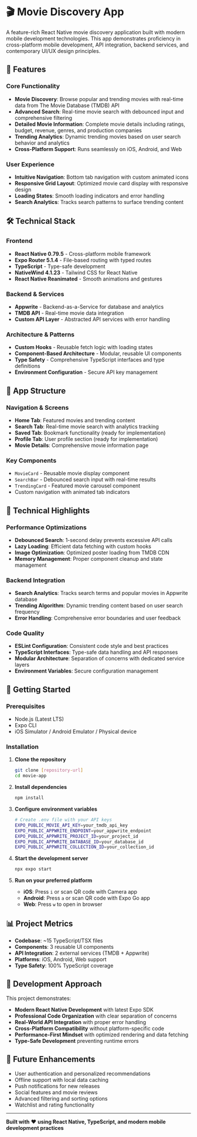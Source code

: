 # 🎬 Movie Discovery App

A feature-rich React Native movie discovery application built with modern mobile development technologies. This app demonstrates proficiency in cross-platform mobile development, API integration, backend services, and contemporary UI/UX design principles.

## 🚀 Features

### Core Functionality
- **Movie Discovery**: Browse popular and trending movies with real-time data from The Movie Database (TMDB) API
- **Advanced Search**: Real-time movie search with debounced input and comprehensive filtering
- **Detailed Movie Information**: Complete movie details including ratings, budget, revenue, genres, and production companies
- **Trending Analytics**: Dynamic trending movies based on user search behavior and analytics
- **Cross-Platform Support**: Runs seamlessly on iOS, Android, and Web

### User Experience
- **Intuitive Navigation**: Bottom tab navigation with custom animated icons
- **Responsive Grid Layout**: Optimized movie card display with responsive design
- **Loading States**: Smooth loading indicators and error handling
- **Search Analytics**: Tracks search patterns to surface trending content

## 🛠️ Technical Stack

### Frontend
- **React Native 0.79.5** - Cross-platform mobile framework
- **Expo Router 5.1.4** - File-based routing with typed routes
- **TypeScript** - Type-safe development
- **NativeWind 4.1.23** - Tailwind CSS for React Native
- **React Native Reanimated** - Smooth animations and gestures

### Backend & Services
- **Appwrite** - Backend-as-a-Service for database and analytics
- **TMDB API** - Real-time movie data integration
- **Custom API Layer** - Abstracted API services with error handling

### Architecture & Patterns
- **Custom Hooks** - Reusable fetch logic with loading states
- **Component-Based Architecture** - Modular, reusable UI components
- **Type Safety** - Comprehensive TypeScript interfaces and type definitions
- **Environment Configuration** - Secure API key management

## 📱 App Structure

### Navigation & Screens
- **Home Tab**: Featured movies and trending content
- **Search Tab**: Real-time movie search with analytics tracking
- **Saved Tab**: Bookmark functionality (ready for implementation)
- **Profile Tab**: User profile section (ready for implementation)
- **Movie Details**: Comprehensive movie information page

### Key Components
- `MovieCard` - Reusable movie display component
- `SearchBar` - Debounced search input with real-time results
- `TrendingCard` - Featured movie carousel component
- Custom navigation with animated tab indicators

## 🔧 Technical Highlights

### Performance Optimizations
- **Debounced Search**: 1-second delay prevents excessive API calls
- **Lazy Loading**: Efficient data fetching with custom hooks
- **Image Optimization**: Optimized poster loading from TMDB CDN
- **Memory Management**: Proper component cleanup and state management

### Backend Integration
- **Search Analytics**: Tracks search terms and popular movies in Appwrite database
- **Trending Algorithm**: Dynamic trending content based on user search frequency
- **Error Handling**: Comprehensive error boundaries and user feedback

### Code Quality
- **ESLint Configuration**: Consistent code style and best practices
- **TypeScript Interfaces**: Type-safe data handling and API responses
- **Modular Architecture**: Separation of concerns with dedicated service layers
- **Environment Variables**: Secure configuration management

## 🚀 Getting Started

### Prerequisites
- Node.js (Latest LTS)
- Expo CLI
- iOS Simulator / Android Emulator / Physical device

### Installation

1. **Clone the repository**
   ```bash
   git clone [repository-url]
   cd movie-app
   ```

2. **Install dependencies**
   ```bash
   npm install
   ```

3. **Configure environment variables**
   ```bash
   # Create .env file with your API keys
   EXPO_PUBLIC_MOVIE_API_KEY=your_tmdb_api_key
   EXPO_PUBLIC_APPWRITE_ENDPOINT=your_appwrite_endpoint
   EXPO_PUBLIC_APPWRITE_PROJECT_ID=your_project_id
   EXPO_PUBLIC_APPWRITE_DATABASE_ID=your_database_id
   EXPO_PUBLIC_APPWRITE_COLLECTION_ID=your_collection_id
   ```

4. **Start the development server**
   ```bash
   npx expo start
   ```

5. **Run on your preferred platform**
   - **iOS**: Press `i` or scan QR code with Camera app
   - **Android**: Press `a` or scan QR code with Expo Go app
   - **Web**: Press `w` to open in browser

## 📊 Project Metrics

- **Codebase**: ~15 TypeScript/TSX files
- **Components**: 3 reusable UI components
- **API Integration**: 2 external services (TMDB + Appwrite)
- **Platforms**: iOS, Android, Web support
- **Type Safety**: 100% TypeScript coverage

## 🎯 Development Approach

This project demonstrates:
- **Modern React Native Development** with latest Expo SDK
- **Professional Code Organization** with clear separation of concerns
- **Real-World API Integration** with proper error handling
- **Cross-Platform Compatibility** without platform-specific code
- **Performance-First Mindset** with optimized rendering and data fetching
- **Type-Safe Development** preventing runtime errors

## 🔮 Future Enhancements

- User authentication and personalized recommendations
- Offline support with local data caching
- Push notifications for new releases
- Social features and movie reviews
- Advanced filtering and sorting options
- Watchlist and rating functionality

---

**Built with** ❤️ **using React Native, TypeScript, and modern mobile development practices**

